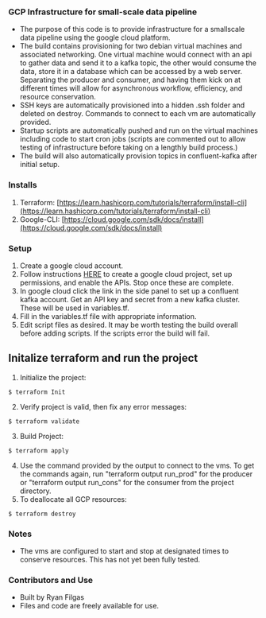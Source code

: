 ### GCP Infrastructure for small-scale data pipeline

- The purpose of this code is to provide infrastructure for a smallscale data pipeline using the google cloud platform.
- The build contains provisioning for two debian virtual machines and associated networking. One virtual machine would connect with an api to gather data and send it to a kafka topic, the other would consume the data, store it in a database which can be accessed by a web server. Separating the producer and consumer, and having them kick on at different times will allow for asynchronous workflow, efficiency, and resource conservation.
- SSH keys are automatically provisioned into a hidden .ssh folder and deleted on destroy. Commands to connect to each vm are automatically provided. 
- Startup scripts are automatically pushed and run on the virtual machines including code to start cron jobs (scripts are commented out to allow testing of infrastructure before taking on a lengthly build process.)
- The build will also automatically provision topics in confluent-kafka after initial setup. 

### Installs
1. Terraform: [https://learn.hashicorp.com/tutorials/terraform/install-cli](https://learn.hashicorp.com/tutorials/terraform/install-cli)
2. Google-CLI: [https://cloud.google.com/sdk/docs/install](https://cloud.google.com/sdk/docs/install)
### Setup
1. Create a google cloud account.
2. Follow instructions [HERE](https://cloud.google.com/docs/terraform/get-started-with-terraform) to create a google cloud project, set up permissions, and enable the APIs. Stop once these are complete.
3. In google cloud click the link in the side panel to set up a confluent kafka account. Get an API key and secret from a new kafka cluster. These will be used in variables.tf.
4. Fill in the variables.tf file with appropriate information.
5. Edit script files as desired. It may be worth testing the build overall before adding scripts. If the scripts error the build will fail.

## Initalize terraform and run the project
1. Initialize the project:
```
$ terraform Init
```
2. Verify project is valid, then fix any error messages:
```
$ terraform validate
```
3. Build Project:
```
$ terraform apply
```
4. Use the command provided by the output to connect to the vms. To get the commands again, run "terraform output run_prod" for the producer or "terraform output run_cons" for the consumer from the project directory.
5. To deallocate all GCP resources:
```
$ terraform destroy
```

### Notes
- The vms are configured to start and stop at designated times to conserve resources. This has not yet been fully tested.

### Contributors and Use
- Built by Ryan Filgas
- Files and code are freely available for use.
